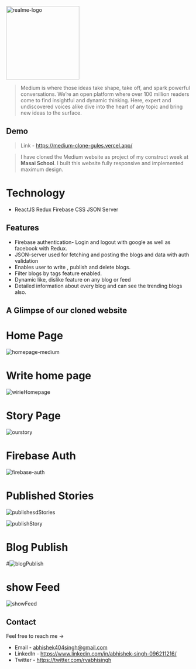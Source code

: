 <img width="200" alt="realme-logo" src="https://miro.medium.com/max/1200/1*jfdwtvU6V6g99q3G7gq7dQ.png">


>  Medium is where those ideas take shape, take off, and spark powerful conversations. We’re an open platform where over 100 million readers come to find insightful and dynamic thinking. Here, expert and undiscovered voices alike dive into the heart of any topic and bring new ideas to the surface.



## Demo

>Link - https://medium-clone-gules.vercel.app/


 
> I have cloned the Medium website as project of my construct week at **Masai School**.
> I built this website fully responsive and implemented maximum design.
 
  
# Technology


- ReactJS Redux Firebase CSS JSON Server


  
## Features

- Firebase authentication- Login and logout with google as well as facebook with Redux.
- JSON-server used for fetching and posting the blogs and data with auth validation
- Enables user to write , publish and delete blogs.
- Filter blogs by tags feature enabled.
- Dynamic like, dislike feature on any blog or feed
- Detailed information about every blog and can see the trending blogs also.




## A Glimpse of our cloned website

# Home Page


![homepage-medium](https://user-images.githubusercontent.com/87438535/160249315-bd030e05-63b6-447b-a6b5-8a1c33eec697.png)



# Write home page

![wirieHomepage](https://user-images.githubusercontent.com/87438535/160249329-db7a41da-cae2-4de3-8489-fdc46f80eca8.png)


# Story Page

![ourstory](https://user-images.githubusercontent.com/87438535/160249317-72a87624-eecd-4fbe-8b79-a5605dc544c5.png)


# Firebase Auth

![firebase-auth](https://user-images.githubusercontent.com/87438535/160249313-dcb312b5-cfac-4f0e-88d4-d7e2892d75f7.png)

 
# Published Stories

![publishesdStories](https://user-images.githubusercontent.com/87438535/160249322-5a552e9a-0e0a-48c1-809b-92d1e470e584.png)

![publishStory](https://user-images.githubusercontent.com/87438535/160249324-abe3e770-3bce-4051-a5c8-b46cc96db2aa.png)


# Blog Publish

#![blogPublish](https://user-images.githubusercontent.com/87438535/160249306-900885c0-8ebd-4218-afd6-b8eb960abdce.png)


# show Feed


![showFeed](https://user-images.githubusercontent.com/87438535/160249326-904cf169-45a2-4878-8924-0b7f562ee6ea.png)





  
  
## Contact

Feel free to reach me ->
- Email - <abhishek404singh@gmail.com> 
- LinkedIn - https://www.linkedin.com/in/abhishek-singh-096211216/
- Twitter - https://twitter.com/rvabhisingh

